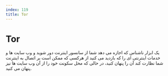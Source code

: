 ```yaml
---
index: 119
title: Tor
---
```

# Tor

یک ابزار ناشناس که اجازه می دهد شما از سانسور اینترنت دور شوید و وب سایت ها و خدمات اینترنتی ای را که بازدید می کنید از هرکسی که ممکن است بر اتصال به اینترنت شما نظارت کند آن را پنهان کنید، در حالی که محل سکونت خود را از آن وب سایت ها نیز پنهان می کنید.